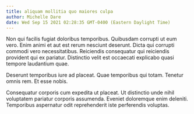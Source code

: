 ```yaml
---
title: aliquam mollitia quo maiores culpa
author: Michelle Dare
date: Wed Sep 15 2021 02:28:35 GMT-0400 (Eastern Daylight Time)
---
```

Non qui facilis fugiat doloribus temporibus. Quibusdam corrupti ut eum vero. Enim animi et aut est rerum nesciunt deserunt. Dicta qui corrupti commodi vero necessitatibus. Reiciendis consequatur qui reiciendis provident qui ex pariatur. Distinctio velit est occaecati explicabo quasi tempore laudantium quae.

 Deserunt temporibus iure ad placeat. Quae temporibus qui totam. Tenetur omnis rem. Et esse nobis.

 Consequatur corporis cum expedita ut placeat. Ut distinctio unde nihil voluptatem pariatur corporis assumenda. Eveniet doloremque enim deleniti. Temporibus aspernatur odit reprehenderit iste perferendis voluptas.